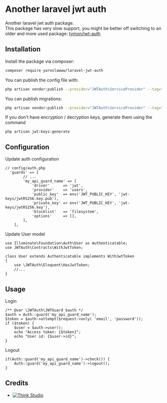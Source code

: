 # Another laravel jwt auth

Another laravel jwt auth package. \
This package has very slow support, you might be better off switching to an older and more used
package: [tymon/jwt-auth](https://github.com/tymondesigns/jwt-auth)

## Installation

Install the package via composer:

```bash
composer require yaroslawww/laravel-jwt-auth
```

You can publish the config file with:

```bash
php artisan vendor:publish --provider="JWTAuth\ServiceProvider" --tag="config"
```

You can publish migrations:

```bash
php artisan vendor:publish --provider="JWTAuth\ServiceProvider" --tag="migrations"
```

If you don't have encryption / decryption keys, generate them using the command

```shell
php artisan jwt:keys:generate
```

## Configuration

Update auth configuration

```injectablephp
// config/auth.php
  'guards' => [
        // ...
        'my_api_guard_name' => [
            'driver'      => 'jwt',
            'provider'    => 'users',
            'public_key'  => env('JWT_PUBLIC_KEY', 'jwt-keys/jwtRS256.key.pub'),
            'private_key' => env('JWT_PUBLIC_KEY', 'jwt-keys/jwtRS256.key'),
            'blocklist'   => 'filesystem',
            'options'     => [],
        ],
    ],
```

Update User model

```injectablephp
use Illuminate\Foundation\Auth\User as Authenticatable;
use JWTAuth\Contracts\WithJwtToken;

class User extends Authenticatable implements WithJwtToken
{
    use \JWTAuth\Eloquent\HasJwtToken;
    //...
}
```

## Usage

Login

```injectablephp
/** @var \JWTAuth\JWTGuard $auth */
$auth = Auth::guard('my_api_guard_name');
$token = $auth->attempt($request->only( 'email', 'password'));
if ($token) {
    $user = $auth->user();
    echo "Access token: {$token}";
    echo "User id: {$user->id}";
}
```

Logout

```injectablephp
if(Auth::guard('my_api_guard_name')->check()) {
    Auth::guard('my_api_guard_name')->logout();
}
```

## Credits

- [![Think Studio](https://yaroslawww.github.io/images/sponsors/packages/logo-think-studio.png)](https://think.studio/)
